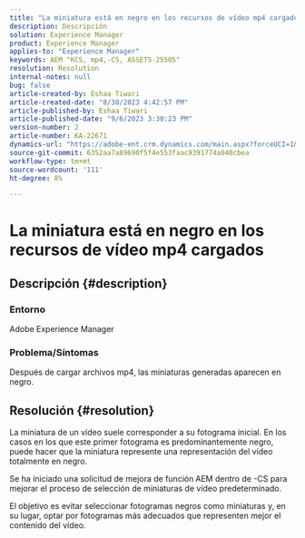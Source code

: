 ```yaml
---
title: "La miniatura está en negro en los recursos de vídeo mp4 cargados"
description: Descripción
solution: Experience Manager
product: Experience Manager
applies-to: "Experience Manager"
keywords: AEM "KCS, mp4,-CS, ASSETS-25505"
resolution: Resolution
internal-notes: null
bug: false
article-created-by: Eshaa Tiwari
article-created-date: "8/30/2023 4:42:57 PM"
article-published-by: Eshaa Tiwari
article-published-date: "9/6/2023 3:30:23 PM"
version-number: 2
article-number: KA-22671
dynamics-url: "https://adobe-ent.crm.dynamics.com/main.aspx?forceUCI=1&pagetype=entityrecord&etn=knowledgearticle&id=4c7a4b44-5447-ee11-be6d-6045bd006793"
source-git-commit: 6352aa7a89690f5f4e553faac9391774a040cbea
workflow-type: tm+mt
source-wordcount: '111'
ht-degree: 8%

---
```


# La miniatura está en negro en los recursos de vídeo mp4 cargados

## Descripción {#description}


### Entorno 

Adobe Experience Manager

### Problema/Síntomas

Después de cargar archivos mp4, las miniaturas generadas aparecen en negro.


## Resolución {#resolution}


La miniatura de un vídeo suele corresponder a su fotograma inicial. En los casos en los que este primer fotograma es predominantemente negro, puede hacer que la miniatura represente una representación del vídeo totalmente en negro.

Se ha iniciado una solicitud de mejora de función<b> </b>AEM dentro de -CS para mejorar el proceso de selección de miniaturas de vídeo predeterminado.

El objetivo es evitar seleccionar fotogramas negros como miniaturas y, en su lugar, optar por fotogramas más adecuados que representen mejor el contenido del vídeo.


